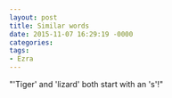 ```yaml
---
layout: post
title: Similar words
date: 2015-11-07 16:29:19 -0000
categories:
tags:
- Ezra
---
```

"'Tiger' and 'lizard' both start with an 's'!"
